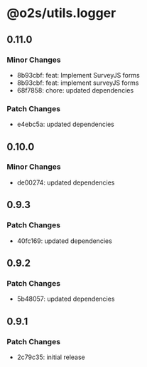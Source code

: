 # @o2s/utils.logger

## 0.11.0

### Minor Changes

- 8b93cbf: feat: Implement SurveyJS forms
- 8b93cbf: feat: implement surveyJS forms
- 68f7858: chore: updated dependencies

### Patch Changes

- e4ebc5a: updated dependencies

## 0.10.0

### Minor Changes

- de00274: updated dependencies

## 0.9.3

### Patch Changes

- 40fc169: updated dependencies

## 0.9.2

### Patch Changes

- 5b48057: updated dependencies

## 0.9.1

### Patch Changes

- 2c79c35: initial release

